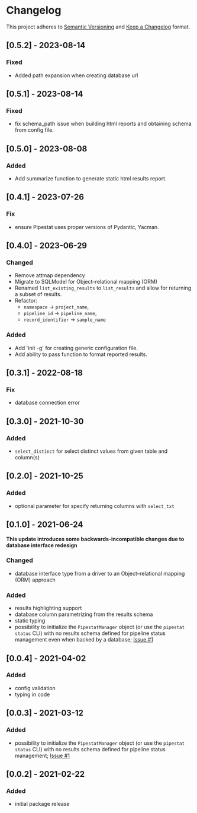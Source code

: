 # Changelog

This project adheres to [Semantic Versioning](https://semver.org/spec/v2.0.0.html) and [Keep a Changelog](https://keepachangelog.com/en/1.0.0/) format.

## [0.5.2] - 2023-08-14
### Fixed
- Added path expansion when creating database url

## [0.5.1] - 2023-08-14
### Fixed

- fix schema_path issue when building html reports and obtaining schema from config file.

## [0.5.0] - 2023-08-08
### Added

- Add summarize function to generate static html results report.

## [0.4.1] - 2023-07-26

### Fix

- ensure Pipestat uses proper versions of Pydantic, Yacman.

## [0.4.0] - 2023-06-29

### Changed

- Remove attmap dependency
- Migrate to SQLModel for Object–relational mapping (ORM)
- Renamed `list_existing_results` to `list_results` and allow for returning a subset of results.
- Refactor: 
  - `namespace` -> `project_name`, 
  - `pipeline_id` -> `pipeline_name`, 
  - `record_identifier` -> `sample_name`

### Added

- Add 'init -g' for creating generic configuration file.
- Add ability to pass function to format reported results.

## [0.3.1] - 2022-08-18

### Fix

- database connection error

## [0.3.0] - 2021-10-30

### Added

- `select_distinct` for select distinct values from given table and column(s)

## [0.2.0] - 2021-10-25

### Added

- optional parameter for specify returning columns with `select_txt`
 
## [0.1.0] - 2021-06-24

**This update introduces some backwards-incompatible changes due to database interface redesign**

### Changed

- database interface type from a driver to an Object–relational mapping (ORM) approach

### Added

- results highlighting support
- database column parametrizing from the results schema
- static typing
- possibility to initialize the `PipestatManager` object (or use the `pipestat status` CLI) with no results schema defined for pipeline status management even when backed by a database; [Issue #1](https://github.com/pepkit/pipestat/issues/1)

## [0.0.4] - 2021-04-02

### Added

- config validation
- typing in code

## [0.0.3] - 2021-03-12

### Added

- possibility to initialize the `PipestatManager` object (or use the `pipestat status` CLI) with no results schema defined for pipeline status management; [Issue #1](https://github.com/pepkit/pipestat/issues/1)

## [0.0.2] - 2021-02-22

### Added

- initial package release
